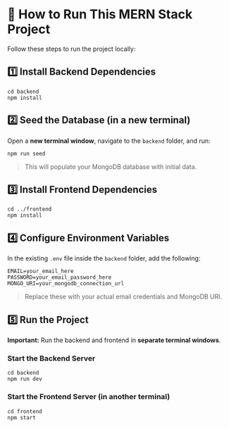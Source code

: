   <h1>🚀 How to Run This MERN Stack Project</h1>

  <p>Follow these steps to run the project locally:</p>

  <h2>1️⃣ Install Backend Dependencies</h2>
  <pre><code>cd backend
npm install</code></pre>

  <h2>2️⃣ Seed the Database (in a new terminal)</h2>
  <p>Open a <strong>new terminal window</strong>, navigate to the <code>backend</code> folder, and run:</p>
  <pre><code>npm run seed</code></pre>
  <blockquote>This will populate your MongoDB database with initial data.</blockquote>

  <h2>3️⃣ Install Frontend Dependencies</h2>
  <pre><code>cd ../frontend
npm install</code></pre>

  <h2>4️⃣ Configure Environment Variables</h2>
  <p>In the existing <code>.env</code> file inside the <code>backend</code> folder, add the following:</p>
  <pre><code>EMAIL=your_email_here
PASSWORD=your_email_password_here
MONGO_URI=your_mongodb_connection_url</code></pre>
  <blockquote>Replace these with your actual email credentials and MongoDB URI.</blockquote>

  <h2>5️⃣ Run the Project</h2>
  <p><strong>Important:</strong> Run the backend and frontend in <strong>separate terminal windows</strong>.</p>

  <h3>Start the Backend Server</h3>
  <pre><code>cd backend
npm run dev</code></pre>

  <h3>Start the Frontend Server (in another terminal)</h3>
  <pre><code>cd frontend
npm start</code></pre>
